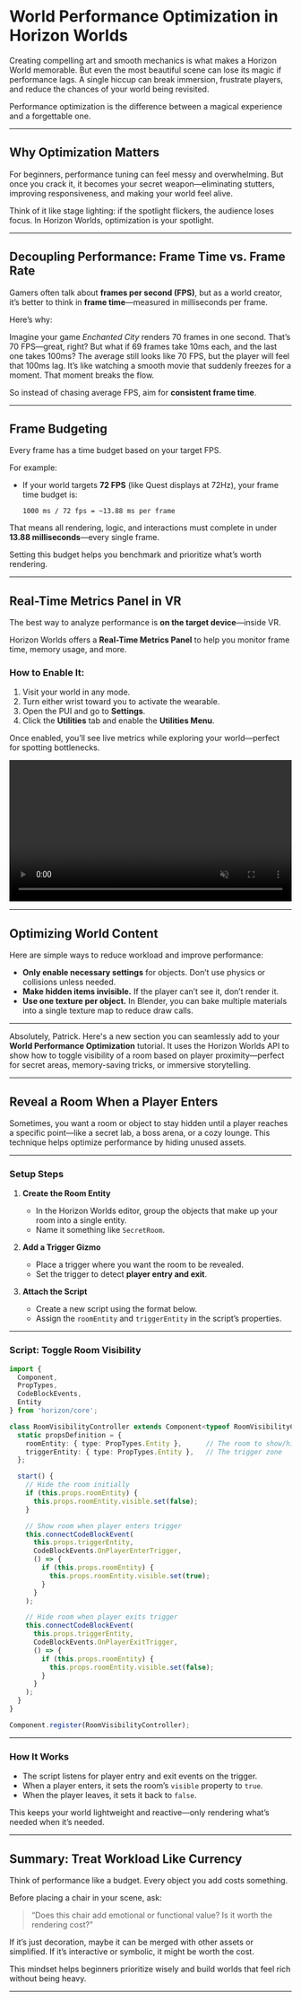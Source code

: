 # World Performance Optimization in Horizon Worlds

Creating compelling art and smooth mechanics is what makes a Horizon World memorable. But even the most beautiful scene can lose its magic if performance lags. A single hiccup can break immersion, frustrate players, and reduce the chances of your world being revisited.

Performance optimization is the difference between a magical experience and a forgettable one.

---

## Why Optimization Matters

For beginners, performance tuning can feel messy and overwhelming. But once you crack it, it becomes your secret weapon—eliminating stutters, improving responsiveness, and making your world feel alive.

Think of it like stage lighting: if the spotlight flickers, the audience loses focus. In Horizon Worlds, optimization is your spotlight.

---

## Decoupling Performance: Frame Time vs. Frame Rate

Gamers often talk about **frames per second (FPS)**, but as a world creator, it’s better to think in **frame time**—measured in milliseconds per frame.

Here’s why:

Imagine your game *Enchanted City* renders 70 frames in one second. That’s 70 FPS—great, right? But what if 69 frames take 10ms each, and the last one takes 100ms? The average still looks like 70 FPS, but the player will feel that 100ms lag. It’s like watching a smooth movie that suddenly freezes for a moment. That moment breaks the flow.

So instead of chasing average FPS, aim for **consistent frame time**.

---

## Frame Budgeting

Every frame has a time budget based on your target FPS.

For example:
- If your world targets **72 FPS** (like Quest displays at 72Hz), your frame time budget is:
  
  ```
  1000 ms / 72 fps = ~13.88 ms per frame
  ```

That means all rendering, logic, and interactions must complete in under **13.88 milliseconds**—every single frame.

Setting this budget helps you benchmark and prioritize what’s worth rendering.

---

## Real-Time Metrics Panel in VR

The best way to analyze performance is **on the target device**—inside VR.

Horizon Worlds offers a **Real-Time Metrics Panel** to help you monitor frame time, memory usage, and more.

### How to Enable It:
1. Visit your world in any mode.
2. Turn either wrist toward you to activate the wearable.
3. Open the PUI and go to **Settings**.
4. Click the **Utilities** tab and enable the **Utilities Menu**.

Once enabled, you’ll see live metrics while exploring your world—perfect for spotting bottlenecks.

<video src="./assets/performance.mp4" autoplay muted loop playsinline width="100%">
  Your browser does not support the video tag.
</video>


---

## Optimizing World Content

Here are simple ways to reduce workload and improve performance:

- **Only enable necessary settings** for objects. Don’t use physics or collisions unless needed.
- **Make hidden items invisible.** If the player can’t see it, don’t render it.
- **Use one texture per object.** In Blender, you can bake multiple materials into a single texture map to reduce draw calls.

---

Absolutely, Patrick. Here's a new section you can seamlessly add to your **World Performance Optimization** tutorial. It uses the Horizon Worlds API to show how to toggle visibility of a room based on player proximity—perfect for secret areas, memory-saving tricks, or immersive storytelling.

---

## Reveal a Room When a Player Enters

Sometimes, you want a room or object to stay hidden until a player reaches a specific point—like a secret lab, a boss arena, or a cozy lounge. This technique helps optimize performance by hiding unused assets.

---

### Setup Steps

1. **Create the Room Entity**
   - In the Horizon Worlds editor, group the objects that make up your room into a single entity.
   - Name it something like `SecretRoom`.

2. **Add a Trigger Gizmo**
   - Place a trigger where you want the room to be revealed.
   - Set the trigger to detect **player entry and exit**.

3. **Attach the Script**
   - Create a new script using the format below.
   - Assign the `roomEntity` and `triggerEntity` in the script’s properties.

---

### Script: Toggle Room Visibility

```typescript
import {
  Component,
  PropTypes,
  CodeBlockEvents,
  Entity
} from 'horizon/core';

class RoomVisibilityController extends Component<typeof RoomVisibilityController> {
  static propsDefinition = {
    roomEntity: { type: PropTypes.Entity },      // The room to show/hide
    triggerEntity: { type: PropTypes.Entity },   // The trigger zone
  };

  start() {
    // Hide the room initially
    if (this.props.roomEntity) {
      this.props.roomEntity.visible.set(false);
    }

    // Show room when player enters trigger
    this.connectCodeBlockEvent(
      this.props.triggerEntity,
      CodeBlockEvents.OnPlayerEnterTrigger,
      () => {
        if (this.props.roomEntity) {
          this.props.roomEntity.visible.set(true);
        }
      }
    );

    // Hide room when player exits trigger
    this.connectCodeBlockEvent(
      this.props.triggerEntity,
      CodeBlockEvents.OnPlayerExitTrigger,
      () => {
        if (this.props.roomEntity) {
          this.props.roomEntity.visible.set(false);
        }
      }
    );
  }
}

Component.register(RoomVisibilityController);
```

---

### How It Works

- The script listens for player entry and exit events on the trigger.
- When a player enters, it sets the room’s `visible` property to `true`.
- When the player leaves, it sets it back to `false`.

This keeps your world lightweight and reactive—only rendering what’s needed when it’s needed.

---

## Summary: Treat Workload Like Currency

Think of performance like a budget. Every object you add costs something.

Before placing a chair in your scene, ask:
> “Does this chair add emotional or functional value? Is it worth the rendering cost?”

If it’s just decoration, maybe it can be merged with other assets or simplified. If it’s interactive or symbolic, it might be worth the cost.

This mindset helps beginners prioritize wisely and build worlds that feel rich without being heavy.

---



